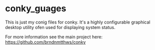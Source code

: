 # conky_guages
This is just my conig files for conky. It's a highly configurable graphical desktop utility ofen used for displaying system status.

For more information see the main project here:
https://github.com/brndnmtthws/conky
